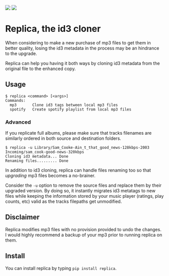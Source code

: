 [![](http://img.shields.io/pypi/v/replica.svg)](https://pypi.python.org/pypi/replica) [![](https://img.shields.io/badge/rss-subscribe-orange.svg)](https://github.com/Kraymer/replica/releases.atom)

# Replica, the id3 cloner 

When considering to make a new purchase of mp3 files to get them in better quality, 
losing the id3 metadata in the process may be an hindrance to the upgrade.   

Replica can help you having it both ways by cloning id3 metadata from the original 
file to the enhanced copy. 

## Usage

    $ replica <command> [<args>]
    Commands:
      mp3       Clone id3 tags between local mp3 files
      spotify   Create spotify playlist from local mp3 files
    
    
### Advanced

If you replicate full albums, please make sure that tracks filenames are similarly ordered in both source and destination folders.

    $ replica -u Library/Sam_Cooke-Ain_t_that_good_news-128kbps-2003 Incoming/sam_cook-good-news-320kbps
    Cloning id3 metadata... Done
    Renaming files......... Done

In addition to id3 cloning, replica can handle files renaming too so that *upgrading* mp3 files becomes a no-brainer. 
 
Consider the `-u` option to remove the source files and replace them by their upgraded version.
By doing so, it instantly migrates id3 metatags to new files while keeping the information stored by your music player (ratings, play counts, etc) valid as the tracks filepaths get unmodified. 

## Disclaimer

Replica modifies mp3 files with no provision provided to undo the changes. I would highly recommend a backup of your mp3 prior to running replica on them.

## Install

You can install replica by typing `pip install replica`.  

